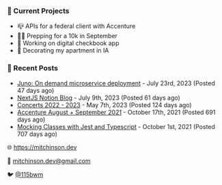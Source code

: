 ### 📌 Current Projects
- 📪 APIs for a federal client with Accenture
- 🏃🏼 Prepping for a 10k in September
- 🤑 Working on digital checkbook app
- 🏡 Decorating my apartment in IA

### 📝 Recent Posts

- [Juno: On demand microservice deployment](https://blog.mitchinson.dev/juno) - July 23rd, 2023 (Posted 47 days ago)
- [NextJS Notion Blog](https://blog.mitchinson.dev/blog-2023) - July 9th, 2023 (Posted 61 days ago)
- [Concerts 2022 - 2023](https://blog.mitchinson.dev/concerts-2023) - May 7th, 2023 (Posted 124 days ago)
- [Accenture August + September 2021](https://blog.mitchinson.dev/pillar/aug-sep-21) - October 17th, 2021 (Posted 691 days ago)
- [Mocking Classes with Jest and Typescript](https://blog.mitchinson.dev/jest-typescript-mocks) - October 1st, 2021 (Posted 707 days ago)

🌐 https://mitchinson.dev

💌 mitchinson.dev@gmail.com

🐦 [@115bwm](https://twitter.com/115bwm)